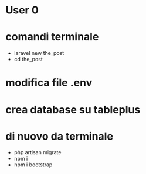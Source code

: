# User 0
# comandi terminale
- laravel new the_post
- cd the_post
# modifica file .env
# crea database su tableplus
# di nuovo da terminale
- php artisan migrate
- npm i
- npm i bootstrap